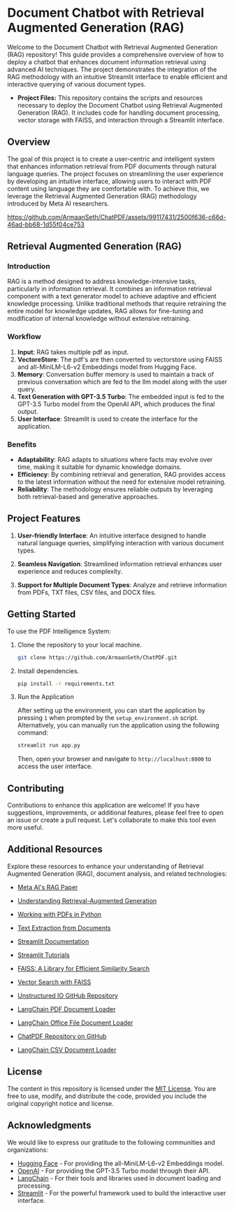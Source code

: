 # Document Chatbot with Retrieval Augmented Generation (RAG)

Welcome to the Document Chatbot with Retrieval Augmented Generation (RAG) repository! This guide provides a comprehensive overview of how to deploy a chatbot that enhances document information retrieval using advanced AI techniques. The project demonstrates the integration of the RAG methodology with an intuitive Streamlit interface to enable efficient and interactive querying of various document types.

- **Project Files:** This repository contains the scripts and resources necessary to deploy the Document Chatbot using Retrieval Augmented Generation (RAG). It includes code for handling document processing, vector storage with FAISS, and interaction through a Streamlit interface.

## Overview

The goal of this project is to create a user-centric and intelligent system that enhances information retrieval from PDF documents through natural language queries. The project focuses on streamlining the user experience by developing an intuitive interface, allowing users to interact with PDF content using language they are comfortable with. To achieve this, we leverage the Retrieval Augmented Generation (RAG) methodology introduced by Meta AI researchers.


https://github.com/ArmaanSeth/ChatPDF/assets/99117431/2500f636-c66d-46ad-bb68-1d55f04ce753


## Retrieval Augmented Generation (RAG)

### Introduction

RAG is a method designed to address knowledge-intensive tasks, particularly in information retrieval. It combines an information retrieval component with a text generator model to achieve adaptive and efficient knowledge processing. Unlike traditional methods that require retraining the entire model for knowledge updates, RAG allows for fine-tuning and modification of internal knowledge without extensive retraining.

### Workflow

1. **Input**: RAG takes multiple pdf as input.
2. **VectoreStore**: The pdf's are then converted to vectorstore using FAISS and all-MiniLM-L6-v2 Embeddings model from Hugging Face.
3. **Memory**: Conversation buffer memory is used to maintain a track of previous conversation which are fed to the llm model along with the user query.
4. **Text Generation with GPT-3.5 Turbo**: The embedded input is fed to the GPT-3.5 Turbo model from the OpenAI API, which produces the final output.
5. **User Interface**: Streamlit is used to create the interface for the application.

### Benefits

- **Adaptability**: RAG adapts to situations where facts may evolve over time, making it suitable for dynamic knowledge domains.
- **Efficiency**: By combining retrieval and generation, RAG provides access to the latest information without the need for extensive model retraining.
- **Reliability**: The methodology ensures reliable outputs by leveraging both retrieval-based and generative approaches.

## Project Features

1. **User-friendly Interface**: An intuitive interface designed to handle natural language queries, simplifying interaction with various document types.

2. **Seamless Navigation**: Streamlined information retrieval enhances user experience and reduces complexity.

3. **Support for Multiple Document Types**: Analyze and retrieve information from PDFs, TXT files, CSV files, and DOCX files.

## Getting Started

To use the PDF Intelligence System:

1. Clone the repository to your local machine.
   ```bash
   git clone https://github.com/ArmaanSeth/ChatPDF.git
   ```

2. Install dependencies.
   ```bash
   pip install -r requirements.txt
   ```

3. Run the Application

   After setting up the environment, you can start the application by pressing `1` when prompted by the `setup_environment.sh` script. Alternatively, you can manually run the application using the following command:

   ```bash
   streamlit run app.py
   ```

   Then, open your browser and navigate to `http://localhost:8000` to access the user interface.


## Contributing

Contributions to enhance this application are welcome! If you have suggestions, improvements, or additional features, please feel free to open an issue or create a pull request. Let's collaborate to make this tool even more useful.

## Additional Resources

Explore these resources to enhance your understanding of Retrieval Augmented Generation (RAG), document analysis, and related technologies:

- [Meta AI's RAG Paper](https://arxiv.org/abs/2005.11401)
- [Understanding Retrieval-Augmented Generation](https://huggingface.co/blog/rag)

- [Working with PDFs in Python](https://realpython.com/pdf-python/)
- [Text Extraction from Documents](https://towardsdatascience.com/text-extraction-from-documents-with-python-47a277b7b7e1)

- [Streamlit Documentation](https://docs.streamlit.io/)
- [Streamlit Tutorials](https://streamlit.io/learn)

- [FAISS: A Library for Efficient Similarity Search](https://faiss.ai/)
- [Vector Search with FAISS](https://towardsdatascience.com/vector-search-with-faiss-b3e1dfd34f6c)

- [Unstructured IO GitHub Repository](https://github.com/Unstructured-IO/unstructured)
- [LangChain PDF Document Loader](https://python.langchain.com/v0.2/docs/how_to/document_loader_pdf/)
- [LangChain Office File Document Loader](https://python.langchain.com/v0.1/docs/modules/data_connection/document_loaders/office_file/)
- [ChatPDF Repository on GitHub](https://github.com/ArmaanSeth/ChatPDF/tree/main?tab=readme-ov-file)
- [LangChain CSV Document Loader](https://python.langchain.com/v0.1/docs/modules/data_connection/document_loaders/csv/)

## License

The content in this repository is licensed under the [MIT License](https://opensource.org/licenses/MIT). You are free to use, modify, and distribute the code, provided you include the original copyright notice and license.

## Acknowledgments

We would like to express our gratitude to the following communities and organizations:

- [Hugging Face](https://huggingface.co/) - For providing the all-MiniLM-L6-v2 Embeddings model.
- [OpenAI](https://openai.com/) - For providing the GPT-3.5 Turbo model through their API.
- [LangChain](https://python.langchain.com/) - For their tools and libraries used in document loading and processing.
- [Streamlit](https://streamlit.io/) - For the powerful framework used to build the interactive user interface.

